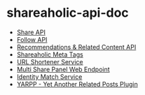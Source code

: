 shareaholic-api-doc
===================

* [Share API](https://github.com/shareaholic/shareaholic-api-docs/blob/master/api_share.md)
* [Follow API](https://github.com/shareaholic/shareaholic-api-docs/blob/master/api_follow_api.md)
* [Recommendations & Related Content API](https://github.com/shareaholic/shareaholic-api-docs/blob/master/api_related_content.md)
* [Shareaholic Meta Tags](https://github.com/shareaholic/shareaholic-api-docs/blob/master/shareaholic_meta_tags.md)
* [URL Shortener Service](https://github.com/shareaholic/shareaholic-api-docs/blob/master/api_url_shortener.md)
* [Multi Share Panel Web Endpoint](https://github.com/shareaholic/shareaholic-api-docs/blob/master/web_multisharepanel.md)
* [Identity Match Service](https://github.com/shareaholic/shareaholic-api-docs/blob/master/api_id_sync.md)
* [YARPP - Yet Another Related Posts Plugin](https://github.com/shareaholic/shareaholic-api-docs/blob/master/yarpp.md)


